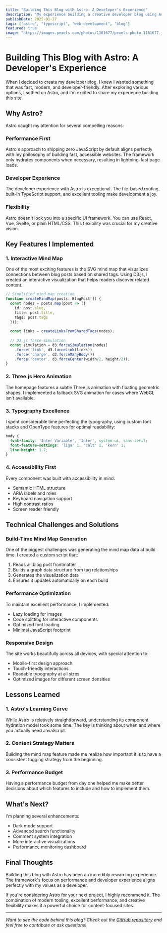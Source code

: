 ```yaml
---
title: "Building This Blog with Astro: A Developer's Experience"
description: "My experience building a creative developer blog using Astro, TypeScript, and modern web technologies."
publishDate: 2025-01-27
tags: ["astro", "typescript", "web-development", "blog"]
featured: true
image: "https://images.pexels.com/photos/1181677/pexels-photo-1181677.jpeg?auto=compress&cs=tinysrgb&w=1200"
---
```


# Building This Blog with Astro: A Developer's Experience

When I decided to create my developer blog, I knew I wanted something that was fast, modern, and developer-friendly. After exploring various options, I settled on Astro, and I'm excited to share my experience building this site.

## Why Astro?

Astro caught my attention for several compelling reasons:

### Performance First
Astro's approach to shipping zero JavaScript by default aligns perfectly with my philosophy of building fast, accessible websites. The framework only hydrates components when necessary, resulting in lightning-fast page loads.

### Developer Experience
The developer experience with Astro is exceptional. The file-based routing, built-in TypeScript support, and excellent tooling make development a joy.

### Flexibility
Astro doesn't lock you into a specific UI framework. You can use React, Vue, Svelte, or plain HTML/CSS. This flexibility was crucial for my creative vision.

## Key Features I Implemented

### 1. Interactive Mind Map
One of the most exciting features is the SVG mind map that visualizes connections between blog posts based on shared tags. Using D3.js, I created an interactive visualization that helps readers discover related content.

```typescript
// Simplified mind map creation
function createMindMap(posts: BlogPost[]) {
  const nodes = posts.map(post => ({
    id: post.slug,
    title: post.title,
    tags: post.tags
  }));
  
  const links = createLinksFromSharedTags(nodes);
  
  // D3.js force simulation
  const simulation = d3.forceSimulation(nodes)
    .force('link', d3.forceLink(links))
    .force('charge', d3.forceManyBody())
    .force('center', d3.forceCenter(width/2, height/2));
}
```

### 2. Three.js Hero Animation
The homepage features a subtle Three.js animation with floating geometric shapes. I implemented a fallback SVG animation for cases where WebGL isn't available.

### 3. Typography Excellence
I spent considerable time perfecting the typography, using custom font stacks and OpenType features for optimal readability:

```css
body {
  font-family: 'Inter Variable', 'Inter', system-ui, sans-serif;
  font-feature-settings: 'liga' 1, 'calt' 1, 'kern' 1;
  line-height: 1.7;
}
```

### 4. Accessibility First
Every component was built with accessibility in mind:
- Semantic HTML structure
- ARIA labels and roles
- Keyboard navigation support
- High contrast ratios
- Screen reader friendly

## Technical Challenges and Solutions

### Build-Time Mind Map Generation
One of the biggest challenges was generating the mind map data at build time. I created a custom script that:

1. Reads all blog post frontmatter
2. Builds a graph data structure from tag relationships
3. Generates the visualization data
4. Ensures it updates automatically on each build

### Performance Optimization
To maintain excellent performance, I implemented:
- Lazy loading for images
- Code splitting for interactive components
- Optimized font loading
- Minimal JavaScript footprint

### Responsive Design
The site works beautifully across all devices, with special attention to:
- Mobile-first design approach
- Touch-friendly interactions
- Readable typography at all sizes
- Optimized images for different screen densities

## Lessons Learned

### 1. Astro's Learning Curve
While Astro is relatively straightforward, understanding its component hydration model took some time. The key is thinking about when and where you actually need JavaScript.

### 2. Content Strategy Matters
Building the mind map feature made me realize how important it is to have a consistent tagging strategy from the beginning.

### 3. Performance Budget
Having a performance budget from day one helped me make better decisions about which features to include and how to implement them.

## What's Next?

I'm planning several enhancements:
- Dark mode support
- Advanced search functionality
- Comment system integration
- More interactive visualizations
- Performance monitoring dashboard

## Final Thoughts

Building this blog with Astro has been an incredibly rewarding experience. The framework's focus on performance and developer experience aligns perfectly with my values as a developer.

If you're considering Astro for your next project, I highly recommend it. The combination of modern tooling, excellent performance, and creative flexibility makes it a powerful choice for content-focused sites.

---

*Want to see the code behind this blog? Check out the [GitHub repository](https://github.com/fayazara/fayaz.dev) and feel free to contribute or ask questions!*